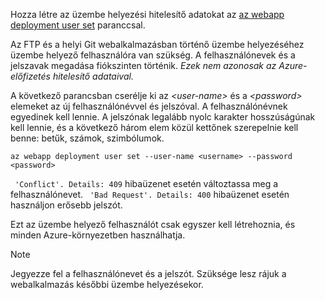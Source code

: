 Hozza létre az üzembe helyezési hitelesítő adatokat az [az webapp deployment user set](/cli/azure/webapp/deployment/user#set) paranccsal.

Az FTP és a helyi Git webalkalmazásban történő üzembe helyezéséhez üzembe helyező felhasználóra van szükség. A felhasználónevek és a jelszavak megadása fiókszinten történik. _Ezek nem azonosak az Azure-előfizetés hitelesítő adataival._

A következő parancsban cserélje ki az *\<user-name>* és a *\<password>* elemeket az új felhasználónévvel és jelszóval. A felhasználónévnek egyedinek kell lennie. A jelszónak legalább nyolc karakter hosszúságúnak kell lennie, és a következő három elem közül kettőnek szerepelnie kell benne: betűk, számok, szimbólumok. 

```azurecli-interactive
az webapp deployment user set --user-name <username> --password <password>
```

` 'Conflict'. Details: 409` hibaüzenet esetén változtassa meg a felhasználónevet. ` 'Bad Request'. Details: 400` hibaüzenet esetén használjon erősebb jelszót.

Ezt az üzembe helyező felhasználót csak egyszer kell létrehoznia, és minden Azure-környezetben használhatja.

> [!NOTE]
> Jegyezze fel a felhasználónevet és a jelszót. Szüksége lesz rájuk a webalkalmazás későbbi üzembe helyezésekor.
>
>